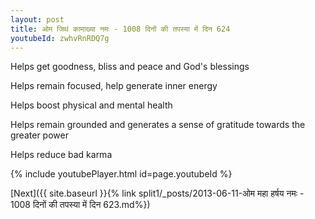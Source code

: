 ```yaml
---
layout: post
title: ओम जिथं कामाख्या नमः - 1008 दिनों की तपस्या में दिन 624
youtubeId: zwhvRnRDQ7g
---
```

 
 
Helps get goodness, bliss and peace and God's blessings
 
Helps remain focused, help generate inner energy 
 
Helps boost physical and mental health 
 
Helps remain grounded and generates a sense of gratitude towards the greater power 
 
Helps reduce bad karma
 
 
 
 


{% include youtubePlayer.html id=page.youtubeId %}
 
[Next]({{ site.baseurl }}{% link  split1/_posts/2013-06-11-ओम महा हर्षय नमः - 1008 दिनों की तपस्या में दिन 623.md%})
 

